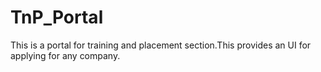 # TnP_Portal
This is a portal for training and placement section.This provides an UI for applying for any company.
